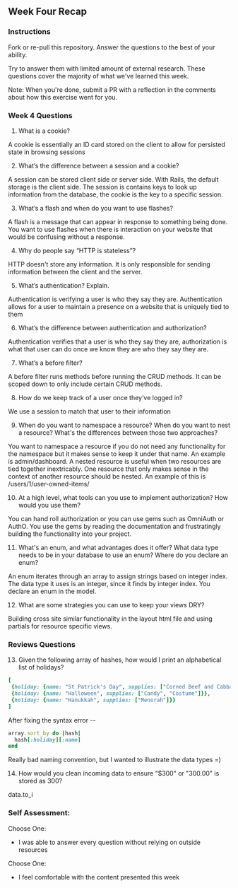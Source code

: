 ## Week Four Recap

### Instructions
Fork or re-pull this repository. Answer the questions to the best of your ability.

Try to answer them with limited amount of external research. These questions cover the majority of what we've learned this week.

Note: When you're done, submit a PR with a reflection in the comments about how this exercise went for you.

### Week 4 Questions

1. What is a cookie?

A cookie is essentially an ID card stored on the client to allow for persisted state in browsing sessions

2. What’s the difference between a session and a cookie?

A session can be stored client side or server side. With Rails, the default storage is the client side. The session is contains keys to look up information from the database, the cookie is the key to a specific session.

3. What’s a flash and when do you want to use flashes?

A flash is a message that can appear in response to something being done. You want to use flashes when there is interaction on your website that would be confusing without a response.

4. Why do people say “HTTP is stateless”?

HTTP doesn't store any information. It is only responsible for sending information between the client and the server.

5. What’s authentication? Explain.

Authentication is verifying a user is who they say they are. Authentication allows for a user to maintain a presence on a website that is uniquely tied to them

6. What’s the difference between authentication and authorization?

Authentication verifies that a user is who they say they are, authorization is what that user can do once we know they are who they say they are.

7. What’s a before filter?

A before filter runs methods before running the CRUD methods. It can be scoped down to only include certain CRUD methods.

8. How do we keep track of a user once they’ve logged in?

We use a session to match that user to their information

9. When do you want to namespace a resource? When do you want to nest a resource? What's the differences between those two approaches?

You want to namespace a resource if you do not need any functionality for the namespace but it makes sense to keep it under that name. An example is admin/dashboard. A nested resource is useful when two resources are tied together inextricably. One resource that only makes sense in the context of another resource should be nested. An example of this is /users/1/user-owned-items/

10. At a high level, what tools can you use to implement authorization? How would you use them?

You can hand roll authorization or you can use gems such as OmniAuth or AuthO. You use the gems by reading the documentation and frustratingly building the functionality into your project.

11. What's an enum, and what advantages does it offer? What data type needs to be in your database to use an enum? Where do you declare an enum?

An enum iterates through an array to assign strings based on integer index. The data type it uses is an integer, since it finds by integer index. You declare an enum in the model.

12. What are some strategies you can use to keep your views DRY?

Building cross site similar functionality in the layout html file and using partials for resource specific views.


### Reviews Questions
13. Given the following array of hashes, how would I print an alphabetical list of holidays?
```ruby
[
 {holiday: {name: "St Patrick's Day", supplies: ["Corned Beef and Cabbage"]}},
 {holiday: {name: "Halloween", supplies: ["Candy", "Costume"]}},
 {holiday: {name: "Hanukkah", supplies: ["Menorah"]}}
]
```  

After fixing the syntax error --
```ruby
array.sort_by do |hash|
  hash[:holiday][:name]
end
```
Really bad naming convention, but I wanted to illustrate the data types =)

14. How would you clean incoming data to ensure "$300" or "300.00" is stored as 300?

data.to_i


### Self Assessment:
Choose One:
* I was able to answer every question without relying on outside resources

Choose One:
* I feel comfortable with the content presented this week
